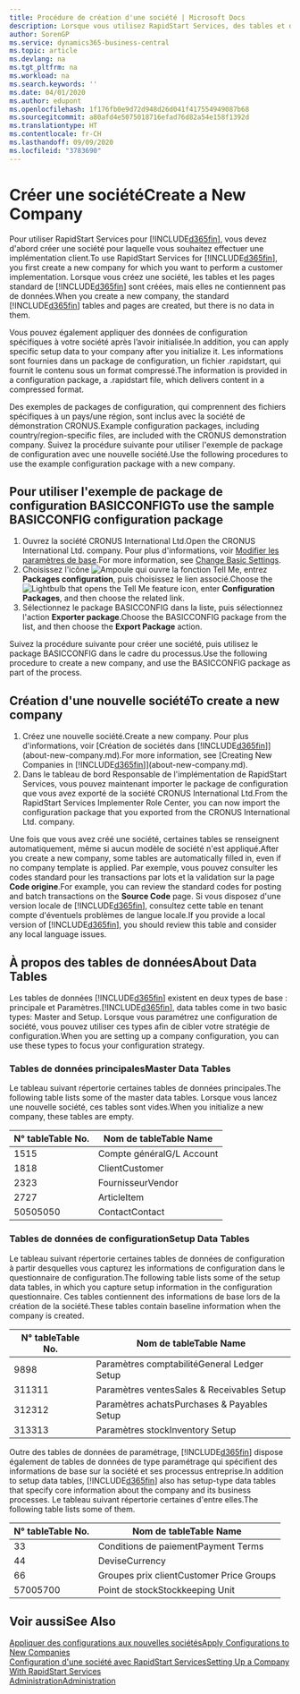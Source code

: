 ```yaml
---
title: Procédure de création d'une société | Microsoft Docs
description: Lorsque vous utilisez RapidStart Services, des tables et des pages sont créées, mais elles ne contiennent pas de données.
author: SorenGP
ms.service: dynamics365-business-central
ms.topic: article
ms.devlang: na
ms.tgt_pltfrm: na
ms.workload: na
ms.search.keywords: ''
ms.date: 04/01/2020
ms.author: edupont
ms.openlocfilehash: 1f176fb0e9d72d948d26d041f417554949087b68
ms.sourcegitcommit: a80afd4e5075018716efad76d82a54e158f1392d
ms.translationtype: HT
ms.contentlocale: fr-CH
ms.lasthandoff: 09/09/2020
ms.locfileid: "3783690"
---
```

# <a name="create-a-new-company"></a><span data-ttu-id="02497-103">Créer une société</span><span class="sxs-lookup"><span data-stu-id="02497-103">Create a New Company</span></span>
<span data-ttu-id="02497-104">Pour utiliser RapidStart Services pour [!INCLUDE[d365fin](includes/d365fin_md.md)], vous devez d'abord créer une société pour laquelle vous souhaitez effectuer une implémentation client.</span><span class="sxs-lookup"><span data-stu-id="02497-104">To use RapidStart Services for [!INCLUDE[d365fin](includes/d365fin_md.md)], you first create a new company for which you want to perform a customer implementation.</span></span> <span data-ttu-id="02497-105">Lorsque vous créez une société, les tables et les pages standard de [!INCLUDE[d365fin](includes/d365fin_md.md)] sont créées, mais elles ne contiennent pas de données.</span><span class="sxs-lookup"><span data-stu-id="02497-105">When you create a new company, the standard [!INCLUDE[d365fin](includes/d365fin_md.md)] tables and pages are created, but there is no data in them.</span></span>

<span data-ttu-id="02497-106">Vous pouvez également appliquer des données de configuration spécifiques à votre société après l’avoir initialisée.</span><span class="sxs-lookup"><span data-stu-id="02497-106">In addition, you can apply specific setup data to your company after you initialize it.</span></span> <span data-ttu-id="02497-107">Les informations sont fournies dans un package de configuration, un fichier .rapidstart, qui fournit le contenu sous un format compressé.</span><span class="sxs-lookup"><span data-stu-id="02497-107">The information is provided in a configuration package, a .rapidstart file, which delivers content in a compressed format.</span></span>  

<span data-ttu-id="02497-108">Des exemples de packages de configuration, qui comprennent des fichiers spécifiques à un pays/une région, sont inclus avec la société de démonstration CRONUS.</span><span class="sxs-lookup"><span data-stu-id="02497-108">Example configuration packages, including country/region-specific files, are included with the CRONUS demonstration company.</span></span> <span data-ttu-id="02497-109">Suivez la procédure suivante pour utiliser l'exemple de package de configuration avec une nouvelle société.</span><span class="sxs-lookup"><span data-stu-id="02497-109">Use the following procedures to use the example configuration package with a new company.</span></span>  

## <a name="to-use-the-sample-basicconfig-configuration-package"></a><span data-ttu-id="02497-110">Pour utiliser l'exemple de package de configuration BASICCONFIG</span><span class="sxs-lookup"><span data-stu-id="02497-110">To use the sample BASICCONFIG configuration package</span></span>  
1. <span data-ttu-id="02497-111">Ouvrez la société CRONUS International Ltd.</span><span class="sxs-lookup"><span data-stu-id="02497-111">Open the CRONUS International Ltd. company.</span></span> <span data-ttu-id="02497-112">Pour plus d'informations, voir [Modifier les paramètres de base](ui-change-basic-settings.md).</span><span class="sxs-lookup"><span data-stu-id="02497-112">For more information, see [Change Basic Settings](ui-change-basic-settings.md).</span></span>
2. <span data-ttu-id="02497-113">Choisissez l'icône ![Ampoule qui ouvre la fonction Tell Me](media/ui-search/search_small.png "Dites-moi ce que vous voulez faire"), entrez **Packages configuration**, puis choisissez le lien associé.</span><span class="sxs-lookup"><span data-stu-id="02497-113">Choose the ![Lightbulb that opens the Tell Me feature](media/ui-search/search_small.png "Tell me what you want to do") icon, enter **Configuration Packages**, and then choose the related link.</span></span>  
3. <span data-ttu-id="02497-114">Sélectionnez le package BASICCONFIG dans la liste, puis sélectionnez l'action **Exporter package**.</span><span class="sxs-lookup"><span data-stu-id="02497-114">Choose the BASICCONFIG package from the list, and then choose the **Export Package** action.</span></span>  

<span data-ttu-id="02497-115">Suivez la procédure suivante pour créer une société, puis utilisez le package BASICCONFIG dans le cadre du processus.</span><span class="sxs-lookup"><span data-stu-id="02497-115">Use the following procedure to create a new company, and use the BASICCONFIG package as part of the process.</span></span>  

## <a name="to-create-a-new-company"></a><span data-ttu-id="02497-116">Création d'une nouvelle société</span><span class="sxs-lookup"><span data-stu-id="02497-116">To create a new company</span></span>  
1. <span data-ttu-id="02497-117">Créez une nouvelle société.</span><span class="sxs-lookup"><span data-stu-id="02497-117">Create a new company.</span></span> <span data-ttu-id="02497-118">Pour plus d'informations, voir [Création de sociétés dans [!INCLUDE[d365fin](includes/d365fin_md.md)]](about-new-company.md).</span><span class="sxs-lookup"><span data-stu-id="02497-118">For more information, see [Creating New Companies in [!INCLUDE[d365fin](includes/d365fin_md.md)]](about-new-company.md).</span></span>
2. <span data-ttu-id="02497-119">Dans le tableau de bord Responsable de l'implémentation de RapidStart Services, vous pouvez maintenant importer le package de configuration que vous avez exporté de la société CRONUS International Ltd.</span><span class="sxs-lookup"><span data-stu-id="02497-119">From the RapidStart Services Implementer Role Center, you can now import the configuration package that you exported from the CRONUS International Ltd. company.</span></span>

<span data-ttu-id="02497-120">Une fois que vous avez créé une société, certaines tables se renseignent automatiquement, même si aucun modèle de société n'est appliqué.</span><span class="sxs-lookup"><span data-stu-id="02497-120">After you create a new company, some tables are automatically filled in, even if no company template is applied.</span></span> <span data-ttu-id="02497-121">Par exemple, vous pouvez consulter les codes standard pour les transactions par lots et la validation sur la page **Code origine**.</span><span class="sxs-lookup"><span data-stu-id="02497-121">For example, you can review the standard codes for posting and batch transactions on the **Source Code** page.</span></span> <span data-ttu-id="02497-122">Si vous disposez d'une version locale de [!INCLUDE[d365fin](includes/d365fin_md.md)], consultez cette table en tenant compte d'éventuels problèmes de langue locale.</span><span class="sxs-lookup"><span data-stu-id="02497-122">If you provide a local version of [!INCLUDE[d365fin](includes/d365fin_md.md)], you should review this table and consider any local language issues.</span></span>

## <a name="about-data-tables"></a><span data-ttu-id="02497-123">À propos des tables de données</span><span class="sxs-lookup"><span data-stu-id="02497-123">About Data Tables</span></span>
<span data-ttu-id="02497-124">Les tables de données [!INCLUDE[d365fin](includes/d365fin_md.md)] existent en deux types de base : principale et Paramètres.</span><span class="sxs-lookup"><span data-stu-id="02497-124">[!INCLUDE[d365fin](includes/d365fin_md.md)], data tables come in two basic types: Master and Setup.</span></span> <span data-ttu-id="02497-125">Lorsque vous paramétrez une configuration de société, vous pouvez utiliser ces types afin de cibler votre stratégie de configuration.</span><span class="sxs-lookup"><span data-stu-id="02497-125">When you are setting up a company configuration, you can use these types to focus your configuration strategy.</span></span>  

### <a name="master-data-tables"></a><span data-ttu-id="02497-126">Tables de données principales</span><span class="sxs-lookup"><span data-stu-id="02497-126">Master Data Tables</span></span>  
<span data-ttu-id="02497-127">Le tableau suivant répertorie certaines tables de données principales.</span><span class="sxs-lookup"><span data-stu-id="02497-127">The following table lists some of the master data tables.</span></span> <span data-ttu-id="02497-128">Lorsque vous lancez une nouvelle société, ces tables sont vides.</span><span class="sxs-lookup"><span data-stu-id="02497-128">When you initialize a new company, these tables are empty.</span></span>  

|<span data-ttu-id="02497-129">N° table</span><span class="sxs-lookup"><span data-stu-id="02497-129">Table No.</span></span>|<span data-ttu-id="02497-130">Nom de table</span><span class="sxs-lookup"><span data-stu-id="02497-130">Table Name</span></span>|  
|-------------------|--------------------|  
|<span data-ttu-id="02497-131">15</span><span class="sxs-lookup"><span data-stu-id="02497-131">15</span></span>|<span data-ttu-id="02497-132">Compte général</span><span class="sxs-lookup"><span data-stu-id="02497-132">G/L Account</span></span>|  
|<span data-ttu-id="02497-133">18</span><span class="sxs-lookup"><span data-stu-id="02497-133">18</span></span>|<span data-ttu-id="02497-134">Client</span><span class="sxs-lookup"><span data-stu-id="02497-134">Customer</span></span>|  
|<span data-ttu-id="02497-135">23</span><span class="sxs-lookup"><span data-stu-id="02497-135">23</span></span>|<span data-ttu-id="02497-136">Fournisseur</span><span class="sxs-lookup"><span data-stu-id="02497-136">Vendor</span></span>|  
|<span data-ttu-id="02497-137">27</span><span class="sxs-lookup"><span data-stu-id="02497-137">27</span></span>|<span data-ttu-id="02497-138">Article</span><span class="sxs-lookup"><span data-stu-id="02497-138">Item</span></span>|  
|<span data-ttu-id="02497-139">5050</span><span class="sxs-lookup"><span data-stu-id="02497-139">5050</span></span>|<span data-ttu-id="02497-140">Contact</span><span class="sxs-lookup"><span data-stu-id="02497-140">Contact</span></span>|  

### <a name="setup-data-tables"></a><span data-ttu-id="02497-141">Tables de données de configuration</span><span class="sxs-lookup"><span data-stu-id="02497-141">Setup Data Tables</span></span>  
<span data-ttu-id="02497-142">Le tableau suivant répertorie certaines tables de données de configuration à partir desquelles vous capturez les informations de configuration dans le questionnaire de configuration.</span><span class="sxs-lookup"><span data-stu-id="02497-142">The following table lists some of the setup data tables, in which you capture setup information in the configuration questionnaire.</span></span> <span data-ttu-id="02497-143">Ces tables contiennent des informations de base lors de la création de la société.</span><span class="sxs-lookup"><span data-stu-id="02497-143">These tables contain baseline information when the company is created.</span></span>  

|<span data-ttu-id="02497-144">N° table</span><span class="sxs-lookup"><span data-stu-id="02497-144">Table No.</span></span>|<span data-ttu-id="02497-145">Nom de table</span><span class="sxs-lookup"><span data-stu-id="02497-145">Table Name</span></span>|  
|-------------------|--------------------|  
|<span data-ttu-id="02497-146">98</span><span class="sxs-lookup"><span data-stu-id="02497-146">98</span></span>|<span data-ttu-id="02497-147">Paramètres comptabilité</span><span class="sxs-lookup"><span data-stu-id="02497-147">General Ledger Setup</span></span>|  
|<span data-ttu-id="02497-148">311</span><span class="sxs-lookup"><span data-stu-id="02497-148">311</span></span>|<span data-ttu-id="02497-149">Paramètres ventes</span><span class="sxs-lookup"><span data-stu-id="02497-149">Sales & Receivables Setup</span></span>|  
|<span data-ttu-id="02497-150">312</span><span class="sxs-lookup"><span data-stu-id="02497-150">312</span></span>|<span data-ttu-id="02497-151">Paramètres achats</span><span class="sxs-lookup"><span data-stu-id="02497-151">Purchases & Payables Setup</span></span>|  
|<span data-ttu-id="02497-152">313</span><span class="sxs-lookup"><span data-stu-id="02497-152">313</span></span>|<span data-ttu-id="02497-153">Paramètres stock</span><span class="sxs-lookup"><span data-stu-id="02497-153">Inventory Setup</span></span>|  

<span data-ttu-id="02497-154">Outre des tables de données de paramétrage, [!INCLUDE[d365fin](includes/d365fin_md.md)] dispose également de tables de données de type paramétrage qui spécifient des informations de base sur la société et ses processus entreprise.</span><span class="sxs-lookup"><span data-stu-id="02497-154">In addition to setup data tables, [!INCLUDE[d365fin](includes/d365fin_md.md)] also has setup-type data tables that specify core information about the company and its business processes.</span></span> <span data-ttu-id="02497-155">Le tableau suivant répertorie certaines d'entre elles.</span><span class="sxs-lookup"><span data-stu-id="02497-155">The following table lists some of them.</span></span>  

|<span data-ttu-id="02497-156">N° table</span><span class="sxs-lookup"><span data-stu-id="02497-156">Table No.</span></span>|<span data-ttu-id="02497-157">Nom de table</span><span class="sxs-lookup"><span data-stu-id="02497-157">Table Name</span></span>|  
|-------------------|--------------------|  
|<span data-ttu-id="02497-158">3</span><span class="sxs-lookup"><span data-stu-id="02497-158">3</span></span>|<span data-ttu-id="02497-159">Conditions de paiement</span><span class="sxs-lookup"><span data-stu-id="02497-159">Payment Terms</span></span>|  
|<span data-ttu-id="02497-160">4</span><span class="sxs-lookup"><span data-stu-id="02497-160">4</span></span>|<span data-ttu-id="02497-161">Devise</span><span class="sxs-lookup"><span data-stu-id="02497-161">Currency</span></span>|  
|<span data-ttu-id="02497-162">6</span><span class="sxs-lookup"><span data-stu-id="02497-162">6</span></span>|<span data-ttu-id="02497-163">Groupes prix client</span><span class="sxs-lookup"><span data-stu-id="02497-163">Customer Price Groups</span></span>|  
|<span data-ttu-id="02497-164">5700</span><span class="sxs-lookup"><span data-stu-id="02497-164">5700</span></span>|<span data-ttu-id="02497-165">Point de stock</span><span class="sxs-lookup"><span data-stu-id="02497-165">Stockkeeping Unit</span></span>|

  

## <a name="see-also"></a><span data-ttu-id="02497-166">Voir aussi</span><span class="sxs-lookup"><span data-stu-id="02497-166">See Also</span></span>  
[<span data-ttu-id="02497-167">Appliquer des configurations aux nouvelles sociétés</span><span class="sxs-lookup"><span data-stu-id="02497-167">Apply Configurations to New Companies</span></span>](admin-apply-configuration-to-new-companies.md)  
[<span data-ttu-id="02497-168">Configuration d'une société avec RapidStart Services</span><span class="sxs-lookup"><span data-stu-id="02497-168">Setting Up a Company With RapidStart Services</span></span>](admin-set-up-a-company-with-rapidstart.md)  
[<span data-ttu-id="02497-169">Administration</span><span class="sxs-lookup"><span data-stu-id="02497-169">Administration</span></span>](admin-setup-and-administration.md)
